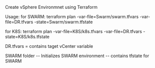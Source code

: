 Create vSphere Environmnet using Terraform

Usage: 
for SWARM:
terraform plan -var-file=Swarm/swarm.tfvars -var-file=DR.tfvars -state=Swarm/swarm.tfstate

for K8S:
terraform plan -var-file=K8S/k8s.tfvars -var-file=DR.tfvars -state=K8S/k8s.tfstate


DR.tfvars = contains taget vCenter variable

SWARM folder
-- Initializes SWARM environment
-- contains tfstate for SWARM
